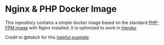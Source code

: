 # Nginx & PHP Docker Image

This repository contains a simple docker image based on the standard [PHP-FPM image](https://hub.docker.com/_/php/) with Nginx installed. It is optimized to work in [Heroku](https://devcenter.heroku.com/articles/container-registry-and-runtime).

Credit to @ttskch for this [helpful example](https://github.com/ttskch/docker-nginx-php-fpm-heroku/blob/master/start.sh).
